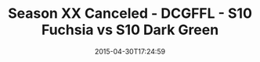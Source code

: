 ---
title: Season XX Canceled - DCGFFL - S10 Fuchsia vs S10 Dark Green
teams-score:
- team: _teams/s10-fuchsia.md
  score: 39
- team: _teams/s10-dark-green.md
  score: 38
mvp: Austin P (Fuchsia), Jack M (Green)
game-ball: N/A
season: 10
week: 8
date: '2015-04-30T17:24:59'
pageid: season-10-week-8-4425-vs-4421
---